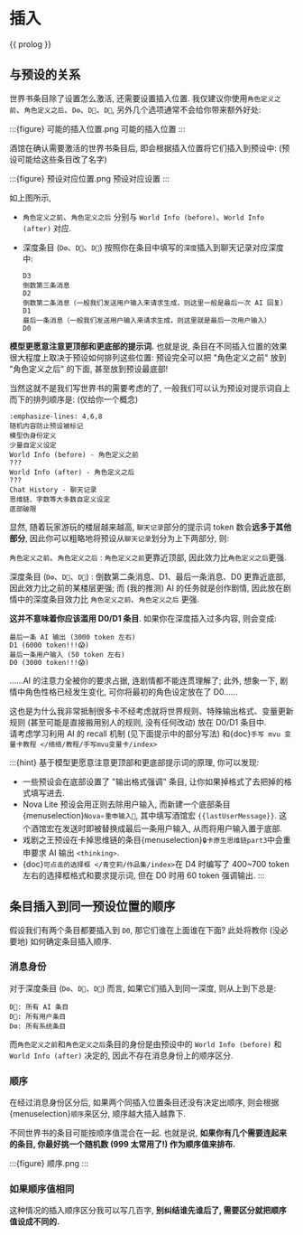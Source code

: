 # 插入

{{ prolog }}

## 与预设的关系

世界书条目除了设置怎么激活, 还需要设置插入位置. 我仅建议你使用`角色定义之前`、`角色定义之后`、`D⚙️`、`D👤`、`D🤖`, 另外几个选项通常不会给你带来额外好处:

:::{figure} 可能的插入位置.png
可能的插入位置
:::

酒馆在确认需要激活的世界书条目后, 即会根据插入位置将它们插入到预设中: (预设可能给这些条目改了名字)

:::{figure} 预设对应位置.png
预设对应设置
:::

如上图所示,

- `角色定义之前`、`角色定义之后` 分别与 `World Info (before)`、`World Info (after)` 对应.
- 深度条目 (`D⚙️`、`D👤`、`D🤖`) 按照你在条目中填写的`深度`插入到聊天记录对应深度中:

  ```text
  D3
  倒数第三条消息
  D2
  倒数第二条消息（一般我们发送用户输入来请求生成，则这里一般是最后一次 AI 回复）
  D1
  最后一条消息（一般我们发送用户输入来请求生成，则这里就是最后一次用户输入）
  D0
  ```

**模型更愿意注意更顶部和更底部的提示词.** 也就是说, 条目在不同插入位置的效果很大程度上取决于预设如何排列这些位置: 预设完全可以把 "角色定义之前" 放到 "角色定义之后" 的下面, 甚至放到预设最底部!

当然这就不是我们写世界书的需要考虑的了, 一般我们可以认为预设对提示词自上而下的排列顺序是: (仅给你一个概念)

```{code-block} text
:emphasize-lines: 4,6,8
随机内容防止预设被标记
模型伪身份定义
少量自定义设定
World Info (before) - 角色定义之前
???
World Info (after) - 角色定义之后
???
Chat History - 聊天记录
思维链、字数等大多数自定义设定
底部破限
```

显然, 随着玩家游玩的楼层越来越高, `聊天记录`部分的提示词 token 数会**远多于其他部分**, 因此你可以粗略地将预设从`聊天记录`划分为上下两部分, 则:

`角色定义之前`、`角色定义之后`
: `角色定义之前`更靠近顶部, 因此效力比`角色定义之后`更强.

深度条目 (`D⚙️`、`D👤`、`D🤖`)
: 倒数第二条消息、D1、最后一条消息、D0 更靠近底部, 因此效力比之前的某楼层更强; 而 (我的推测) AI 的任务就是创作剧情, 因此放在剧情中的深度条目效力比 `角色定义之前`、`角色定义之后` 更强.

  **这并不意味着你应该滥用 D0/D1 条目**. 如果你在深度插入过多内容, 则会变成:

  ```text
  最后一条 AI 输出 (3000 token 左右)
  D1 (6000 token!!!😱)
  最后一条用户输入 (50 token 左右)
  D0 (3000 token!!!😱)
  ```

  ……AI 的注意力全被你的要求占据, 连剧情都不能连贯理解了; 此外, 想象一下, 剧情中角色性格已经发生变化, 可你将最初的角色设定放在了 D0……

  这也是为什么我非常抵制很多卡不经考虑就将世界规则、特殊输出格式、变量更新规则 (甚至可能是直接搬用别人的规则, 没有任何改动) 放在 D0/D1 条目中. \
  请考虑学习利用 AI 的 recall 机制 (见下面提示中的部分写法) 和{doc}`手写 mvu 变量卡教程 </络络/教程/手写mvu变量卡/index>`

:::{hint}
基于模型更愿意注意更顶部和更底部提示词的原理, 你可以发现:

- 一些预设会在底部设置了 "输出格式强调" 条目, 让你如果掉格式了去把掉的格式填写进去.
- Nova Lite 预设会用正则去除用户输入, 而新建一个底部条目{menuselection}`Nova⭐重申输入📌`, 其中填写酒馆宏 `{{lastUserMessage}}`. 这个酒馆宏在发送时即被替换成最后一条用户输入, 从而将用户输入置于底部.
- 戏剧之王预设在卡掉思维链的条目{menuselection}`🔒卡原生思维链part3`中会重申要求 AI 输出 `<thinking>`.
- {doc}`可点击的选择框 </青空莉/作品集/index>`在 D4 时编写了 400~700 token 左右的选择框格式和要求提示词, 但在 D0 时用 60 token 强调输出.
:::

## 条目插入到同一预设位置的顺序

假设我们有两个条目都要插入到 `D0`, 那它们谁在上面谁在下面? 此处将教你 (没必要地) 如何确定条目插入顺序.

### 消息身份

对于深度条目 (`D⚙️`、`D👤`、`D🤖`) 而言, 如果它们插入到同一深度, 则从上到下总是:

```text
D🤖: 所有 AI 条目
D👤: 所有用户条目
D⚙️: 所有系统条目
```

而`角色定义之前`和`角色定义之后`条目的身份是由预设中的 `World Info (before)` 和 `World Info (after)` 决定的, 因此不存在消息身份上的顺序区分.

### 顺序

在经过消息身份区分后, 如果两个同插入位置条目还没有决定出顺序, 则会根据{menuselection}`顺序`来区分, 顺序越大插入越靠下.

不同世界书的条目可能按顺序值混合在一起. 也就是说, **如果你有几个需要连起来的条目, 你最好挑一个随机数 (999 太常用了!) 作为顺序值来排布.**

:::{figure} 顺序.png
:::

### 如果顺序值相同

这种情况的插入顺序区分我可以写几百字, **别纠结谁先谁后了, 需要区分就把顺序值设成不同的.**
